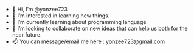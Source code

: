 - 👋 Hi, I’m @yonzee723
- 👀 I’m interested in learning new things.
- 🌱 I’m currently learning about programming language
- 💞️ I’m looking to collaborate on new ideas that can help us both for the near future.
- 📫 You can message/email me here : yonzee723@gmail.com

<!---
yonzee723/yonzee723 is a ✨ special ✨ repository because its `README.md` (this file) appears on your GitHub profile.
You can click the Preview link to take a look at your changes.
--->
